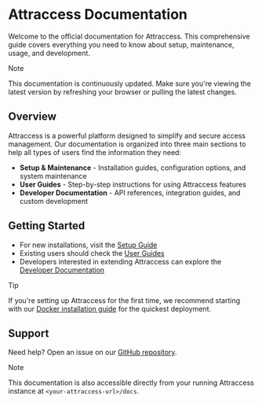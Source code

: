 # Attraccess Documentation

Welcome to the official documentation for Attraccess. This comprehensive guide covers everything you need to know about setup, maintenance, usage, and development.

> [!NOTE]
> This documentation is continuously updated. Make sure you're viewing the latest version by refreshing your browser or pulling the latest changes.

## Overview

Attraccess is a powerful platform designed to simplify and secure access management. Our documentation is organized into three main sections to help all types of users find the information they need:

- **Setup & Maintenance** - Installation guides, configuration options, and system maintenance
- **User Guides** - Step-by-step instructions for using Attraccess features
- **Developer Documentation** - API references, integration guides, and custom development

## Getting Started

- For new installations, visit the [Setup Guide](setup/installation.md)
- Existing users should check the [User Guides](user/)
- Developers interested in extending Attraccess can explore the [Developer Documentation](developer/)

> [!TIP]
> If you're setting up Attraccess for the first time, we recommend starting with our [Docker installation guide](setup/docker.md) for the quickest deployment.

## Support

Need help? Open an issue on our [GitHub repository](https://github.com/FabInfra/Attraccess).

> [!NOTE]
> This documentation is also accessible directly from your running Attraccess instance at `<your-attraccess-url>/docs`.
